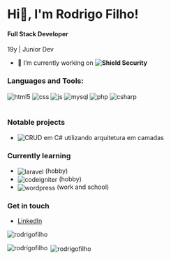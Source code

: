 # Hi👋, I'm Rodrigo Filho!
#### Full Stack Developer

19y | Junior Dev
- 🔭 I’m currently working on **![Shield Security](https://www.shieldsec.com.br/)**

<h3 align="left">Languages and Tools:</h3>
<div style="display: inline_block">
  <img align="center" alt="html5" src="https://img.shields.io/badge/HTML5-E34F26?style=for-the-badge&logo=html5&logoColor=white" />
  <img align="center" alt="css" src="https://img.shields.io/badge/CSS3-1572B6?style=for-the-badge&logo=css3&logoColor=white" />
  <img align="center" alt="js" src="https://img.shields.io/badge/JavaScript-F7DF1E?style=for-the-badge&logo=javascript&logoColor=black" />
  <img align="center" alt="mysql" src="https://img.shields.io/badge/MySql-007ACC?style=for-the-badge&logo=mysql&logoColor=white" />
  <img align="center" alt="php" src="https://img.shields.io/badge/PHP-777BB4?style=for-the-badge&logo=php&logoColor=white" />
  <img align="center" alt="csharp" src="https://img.shields.io/badge/CSharp-239120?style=for-the-badge&logo=csharp&logoColor=61DAFB" />
</div><br/>

### Notable projects

* ![CRUD em C# utilizando arquitetura em camadas](https://github.com/RodrigoFilho/crudMySql)

### Currently learning
* <img align="center" alt="laravel" src="https://img.shields.io/badge/Laravel-FF2D20?style=for-the-badge&logo=laravel&logoColor=white" /> (hobby)
* <img align="center" alt="codeigniter" src="https://img.shields.io/badge/Codeigniter-EF4223?style=for-the-badge&logo=codeigniter&logoColor=white" /> (hobby)
* <img align="center" alt="wordpress" src="https://img.shields.io/badge/Wordpress-21759B?style=for-the-badge&logo=Wordpress&logoColor=white" /> (work and school)

### Get in touch
* [LinkedIn](https://www.linkedin.com/in/rodrigo-queiroz-280480206)

<p align="left"> <img src="https://komarev.com/ghpvc/?username=rodrigofilho&label=Profile%20views&color=0e75b6&style=flat" alt="rodrigofilho" /> </p>
<p><img align="left" src="https://github-readme-stats.vercel.app/api/top-langs?username=rodrigofilho&show_icons=true&locale=en&layout=compact" alt="rodrigofilho" /></p>
<p>&nbsp;<img align="center" src="https://github-readme-stats.vercel.app/api?username=rodrigofilho&show_icons=true&locale=en" alt="rodrigofilho" /></p>
